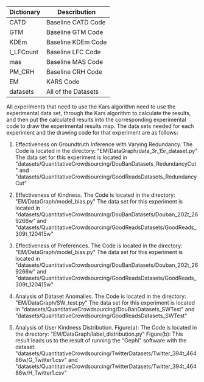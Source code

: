 | Dictionary | Describution        |
|------------|---------------------|
| CATD       | Baseline CATD Code  |
| GTM        | Baseline GTM Code   |
| KDEm       | Baseline KDEm Code  |
| I_LFCount  | Baseline LFC Code   |
| mas        | Baseline MAS Code   |
| PM_CRH     | Baseline CRH Code   |
| EM         | KARS Code           |
| datasets   | All of the Datasets |


All experiments that need to use the Kars algorithm need to use the experimental data set, through the Kars algorithm to calculate the results, and then put the calculated results into the corresponding experimental code to draw the experimental results map. The data sets needed for each experiment and the drawing code for that experiment are as follows:

1. Effectiveness on Groundtruth Inference with Varying Redundancy.
The Code is located in the directory: "EM/DataGraph/data_3r_15r_dataset.py"
The data set for this experiment is located in "datasets/QuantitativeCrowdsourcing/DouBanDatasets_RedundancyCut" and "datasets/QuantitativeCrowdsourcing/GoodReadsDatasets_RedundancyCut"


2. Effectiveness of Kindness.
The Code is located in the directory: "EM/DataGraph/model_bias.py"
The data set for this experiment is located in "datasets/QuantitativeCrowdsourcing/DouBanDatasets/Douban_202t_269266w" and "datasets/QuantitativeCrowdsourcing/GoodReadsDatasets/GoodReads_309t_120415w"


3. Effectiveness of Preferences.
The Code is located in the directory: "EM/DataGraph/model_bias.py"
The data set for this experiment is located in "datasets/QuantitativeCrowdsourcing/DouBanDatasets/Douban_202t_269266w" and "datasets/QuantitativeCrowdsourcing/GoodReadsDatasets/GoodReads_309t_120415w"


4. Analysis of Dataset Anomalies.
The Code is located in the directory: "EM/DataGraph/SW_test.py"
The data set for this experiment is located in "datasets/QuantitativeCrowdsourcing/DouBanDatasets_SWTest" and "datasets/QuantitativeCrowdsourcing/GoodReadsDatasets_SWTest"


5. Analysis of User Kindness Distribution.
Figure(a): The Code is located in the directory: "EM/DataGraph/label_distribution.py"
Figure(b): This result leads us to the result of running the "Gephi" software with the dataset: "datasets/QuantitativeCrowdsourcing/TwitterDatasets/Twitter_394t_46486w/G_Twitter1.csv" and "datasets/QuantitativeCrowdsourcing/TwitterDatasets/Twitter_394t_46486w/H_Twitter1.csv"


